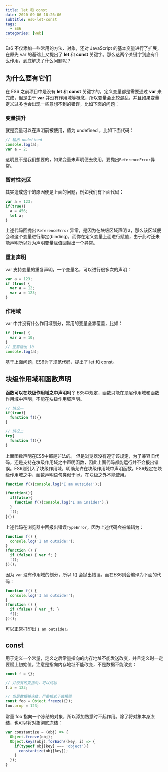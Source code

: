 ```yaml
---
title: let 和 const
date: 2020-09-06 18:26:06
subtitle: es6-let-const
tags:
  - ES6
categories: [web]
---
```

Es6 不仅添加一些常用的方法、对象，还对 JavaScript 的基本变量进行了扩展，在原先 var 的基础上又提出了 **let** 和 **const** 关键字。那么这两个关键字到底有什么作用，到底解决了什么问题呢？

<!-- more -->

## 为什么要有它们
在 ES6 之前项目中是没有 **let** 和 **const** 关键字的，定义变量都是需要通过 **var** 来完成，但是由于 **var** 并没有作用域等概念，所以变量会比较混乱，并且如果变量定义过多也会出现一些意想不到的错误，比如下面的问题：
### 变量提升
就是变量可以在声明前被使用，值为 undefined ，比如下面代码：
```javascript
// 输出 undefined
console.log(a);
var a = 2;
```
这明显不是我们想要的，如果变量未声明便去使用，要抛出`ReferenceError`异常。
### 暂时性死区
其实造成这个的原因便是上面的问题，例如我们有下面代码：
```javascript
var a = 123;
if(true){
  a = 456;
  let a;
}
```
上述代码回抛出 `ReferenceError` 异常，是因为在块级区域声明 a，那么该区域便会和这个变量进行绑定(binding)，而你在定义变量上面进行赋值，由于此时还未能声明所以对为声明变量赋值回抛出一个异常。
### 重复声明
var 支持变量的重复声明，一个变量名，可以进行很多次的声明：
```javascript
var a = 123;
if (true) {
  var a = 12;
  var a = 123;
}
```
### 作用域
var 中并没有什么作用域划分，常用的变量全靠覆盖，比如：
```javascript
if (true) {
  var a = 10;
}
// 正常输出 10
console.log(a);
```
基于上面问题，ES6为了规范代码，提出了 let 和 const。

## 块级作用域和函数声明
**函数可以在块级作用域之中声明吗？**
ES5中规定，函数只能在顶层作用域和函数作用域中声明，不能在块级作用域声明。
```javascript
// 情况一
if(true){
  function f(){}
}

// 情况二
try{
  function f(){}
}
```
上面函数声明在ES5中都是非法的。
但是浏览器没有遵守该规定，为了兼容旧代码，还是支持在块级作用域之中声明函数，因此上面代码都能运行并不会报出错误。ES6则引入了块级作用域，明确允许在块级作用域中声明函数。ES6规定在块级作用域之中，函数声明语句类似于let，在块级之外不能使用。
```javascript
function f(){console.log('I am outside!');}

(function(){
  if(false){
    function f(){console.log('I am inside!');}
  }
  f();
}())
```
上述代码在浏览器中回报出错误`TypeError`，因为上述代码会被编辑为：
```javascript
function f() {
  console.log('I am outside!');
}
(function () {
  if (false) { var f; }
  f();
})();
```
因为 var 没有作用域的划分，所以 f() 会抛出错误。而在ES6则会编译为下面的代码：
```javascript
function f() {
  console.log('I am outside!');
}
(function () {
  if (false) { var _f; }
  f();
})();
```
可以正常打印出 `I am outside!`。

## const
用于定义一个常量，定义之后常量指向的内存地址不能发送改变，并且定义时一定要赋上初始值。注意是指向内存地址不能改变，不是数据不能改变：
```javascript
const f = {};

// 并没有改变指向，可以成功
f.a = 123;

// 但是数据被冻结，严格模式下会报错
const foo = Object.freeze({});
foo.prop = 123;
```
常量 foo 指向一个冻结的对象，所以添加熟悉时不起作用。除了将对象本身冻结，也可以将对象彻底冻结：
```javascript
var constantize = (obj) => {
  Object.freeze(obj);
  Object.keys(obj).forEach((key, i) => {
    if(typeof obj[key] === 'object'){
      constantize(obj[key]);
    }
  });
}
```